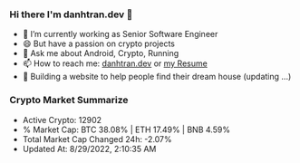 ### Hi there I'm danhtran.dev 👋

- 🔭 I’m currently working as Senior Software Engineer
- 😄 But have a passion on crypto projects
- 💬 Ask me about Android, Crypto, Running 
- 📫 How to reach me: <a href="https://danhtran.dev" target="_blank">danhtran.dev</a> or <a href="Developer-Resume.pdf" target="_blank">my Resume</a>
- 🌱 Building a website to help people find their dream house (updating ...)

### Crypto Market Summarize
- Active Crypto: 12902
- % Market Cap: BTC 38.08% | ETH 17.49% | BNB 4.59%
- Total Market Cap Changed 24h: -2.07%
- Updated At: 8/29/2022, 2:10:35 AM
